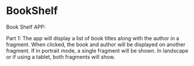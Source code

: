 # BookShelf

Book Shelf APP:

Part 1:
The app will display a list of book titles along with the author in a fragment. When clicked, the book and author will be displayed
on another fragment. If in portrait mode, a single fragment will be shown. In landscape or if using a tablet, both fragments will show.
